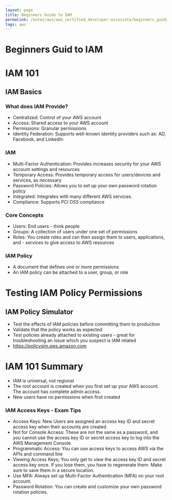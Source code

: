 ```yaml
---
layout: page
title: Beginners Guide to IAM
permalink: /notes/aws/aws_certified_developer-associate/beginners_guide_to_iam
tags: aws
---
```

# Beginners Guid to IAM

# IAM 101
## IAM Basics
### What does IAM Provide?
- Centralized: Control of your AWS account
- Access: Shared access to your AWS account
- Permissions: Granular permissions
- Identity Federation: Supports well-known identity providers such as: AD, Facebook, and LinkedIn
### IAM
- Multi-Factor Authentication: Provides increases security for your AWS account settings and resources
- Temporary Access: Provides temporary access for users/devices and services, as necessary
- Password Policies: Allows you to set up your own password rotation policy
- Integrated: Integrates with many different AWS services.
- Compliance: Supports PCI DSS compliance
### Core Concepts
- Users: End users - think people
- Groups: A collection of users under one set of permissions
- Roles: You create roles and can then assign them to users, applications, and - services to give access to AWS resources
### IAM Policy
- A document that defines one or more permissions
- An IAM policy can be attached to a user, group, or role
# Testing IAM Policy Permissions
## IAM Policy Simulator
- Test the effects of IAM policies before committing them to production
- Validate that the policy works as expected
- Test policies already attached to existing users - great for troubleshooting an issue which you suspect is IAM related
- https://policysim.aws.amazon.com
# IAM 101 Summary
- IAM is universal, not regional
- The root account is created when you first set up your AWS account. The account has complete admin access.
- New users have no permissions when first created
### IAM Access Keys - Exam Tips
- Access Keys: New Users are assigned an access key ID and secret access key when their accounts are created
- Not for Console Access: These are not the same as a password, and you cannot use the access key ID or secret access key to log into the AWS Management Console.
- Programmatic Access: You can use access keys to access AWS via the APIs and command line
- Viewing Access Keys; You only get to view the access key ID and secret access key once. If you lose them, you have to regenerate them. Make sure to save them in a secure location.
- Use MFA: Always set up Multi-Factor Authentication (MFA) on your root account.
- Password Rotation: You can create and customize your own password rotation policies.
